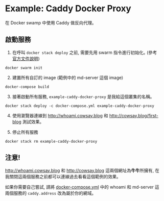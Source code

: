 # Example: Caddy Docker Proxy
在 Docker swamp 中使用 Caddy 做反向代理｡

## 啟動服務
1. 在呼叫 `docker stack deploy` 之前, 需要先用 swarm 指令進行初始化｡
(參考[官方文件說明](https://docs.docker.com/get-started/part3/#run-your-new-load-balanced-app))
```
docker swarm init
```

2. 建置所有自訂的 image (範例中的 md-server 這個 image)
```
docker-compose build
```

3. 接著啟動所有服務, `example-caddy-docker-proxy` 是我給這個叢集的名稱｡
```
docker stack deploy -c docker-compose.yml example-caddy-docker-proxy
```

4. 使用瀏覽器連線到 http://whoami.cowsay.blog 和 http://cowsay.blog/first-blog 測試效果｡

5. 停止所有服務
```
docker stack rm example-caddy-docker-proxy
```

## 注意!
http://whoami.cowsay.blog 和 http://cowsay.blog 這兩個網址為**牛牛**所擁有, 在我關閉這兩個服務之前都可以連線過去看看這個範例的效果｡

如果你需要自己嘗試, 請將 [docker-compose.yml](./docker-compose.yml) 中的 whoami 和 md-server 這兩個服務的 `caddy.address` 改為屬於你的網域｡